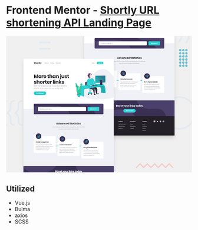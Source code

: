 # Frontend Mentor - [Shortly URL shortening API Landing Page](https://shortly-url-shortener.awexli.vercel.app/)
![Design preview for the Easybank landing page coding challenge](./src/assets/design/desktop-preview.jpg)

## Utilized
- Vue.js
- Bulma
- axios
- SCSS
